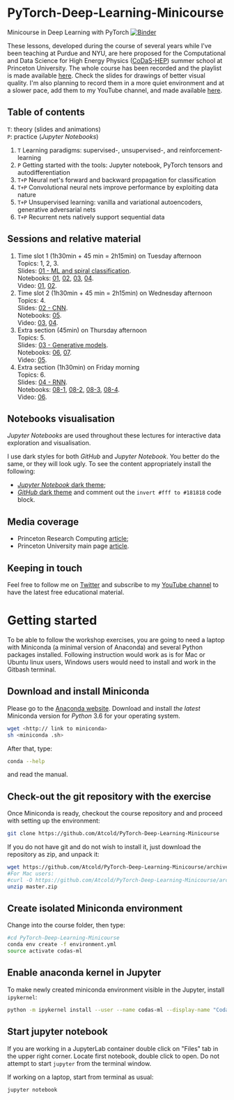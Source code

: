 # PyTorch-Deep-Learning-Minicourse
Minicourse in Deep Learning with PyTorch [![Binder](https://mybinder.org/badge.svg)](https://mybinder.org/v2/gh/Atcold/PyTorch-Deep-Learning-Minicourse/master)

These lessons, developed during the course of several years while I've been teaching at Purdue and NYU, are here proposed for the Computational and Data Science for High Energy Physics ([CoDaS-HEP](http://codas-hep.org/)) summer school at Princeton University.
The whole course has been recorded and the playlist is made available [here](https://www.youtube.com/playlist?list=PLLHTzKZzVU9duBIJCVGRh3tiy39d7Iz1q).
Check the slides for drawings of better visual quality.
I'm also planning to record them in a more quiet environment and at a slower pace, add them to my YouTube channel, and made available [here](https://github.com/Atcold/pytorch-Video-Tutorials).

## Table of contents
`T`: theory (slides and animations)  
`P`: practice (*Jupyter Notebooks*)

 1. `T` Learning paradigms: supervised-, unsupervised-, and reinforcement-learning
 2. `P` Getting started with the tools: Jupyter notebook, PyTorch tensors and autodifferentiation
 3. `T+P` Neural net's forward and backward propagation for classification
 4. `T+P` Convolutional neural nets improve performance by exploiting data nature
 5. `T+P` Unsupervised learning: vanilla and variational autoencoders, generative adversarial nets
 6. `T+P` Recurrent nets natively support sequential data

## Sessions and relative material
 1. Time slot 1 (1h30min + 45 min = 2h15min) on Tuesday afternoon  
    Topics: 1, 2, 3.  
    Slides: [01 - ML and spiral classification](slides/01%20-%20ML%20and%20spiral%20classification.pdf).  
    Notebooks: [01](01-tensor_tutorial.ipynb), [02](02-space_stretching.ipynb), [03](03-autograd_tutorial.ipynb), [04](04-spiral_classification.ipynb).  
    Video: [01](https://youtu.be/u--4YzUQlj8), [02](https://youtu.be/panJ-pkaqBQ).
 2. Time slot 2 (1h30min + 45 min = 2h15min) on Wednesday afternoon  
    Topics: 4.  
    Slides: [02 - CNN](slides/02%20-%20CNN.pdf).  
    Notebooks: [05](05-convnet.ipynb).  
    Video: [03](https://youtu.be/jFK4odq_f0A), [04](https://youtu.be/ST73HFC4Lpo).
 3. Extra section (45min) on Thursday afternoon  
    Topics: 5.  
    Slides: [03 - Generative models](slides/03%20-%20Generative%20models.pdf).  
    Notebooks: [06](06-autoencoder.ipynb), [07](07-VAE.ipynb).  
    Video: [05](https://youtu.be/PRKq8ztYkZw).
 4. Extra section (1h30min) on Friday morning  
    Topics: 6.  
    Slides: [04 - RNN](slides/04%20-%20RNN.pdf).  
    Notebooks: [08-1](08-1-classify_seq_data.ipynb), [08-2](08-2-echo_data.ipynb), [08-3](08-3-temporal_order_classification_experiments.ipynb), [08-4](08-4-echo_experiments.ipynb	).  
    Video: [06](https://youtu.be/S2kNR3R30s8).

## Notebooks visualisation
*Jupyter Notebooks* are used throughout these lectures for interactive data exploration and visualisation.

I use dark styles for both *GitHub* and *Jupyter Notebook*.
You better do the same, or they will look ugly.
To see the content appropriately install the following:

 - [*Jupyter Notebook* dark theme](https://userstyles.org/styles/153443/jupyter-notebook-dark);
 - [*GitHub* dark theme](https://userstyles.org/styles/37035/github-dark) and comment out the `invert #fff to #181818` code block.

## Media coverage
 - Princeton Research Computing [article](https://researchcomputing.princeton.edu/news/princetons-codas-hep-summer-school-young-physicists-gain-edge-computational-skills);
 - Princeton University main page [article](https://www.princeton.edu/news/2018/07/27/princeton-summer-program-graduate-student-physicists-gain-computational-skills).

## Keeping in touch
Feel free to follow me on [Twitter](https://twitter.com/AlfredoCanziani) and subscribe to my [YouTube channel](https://www.youtube.com/user/Atcold/) to have the latest free educational material.

# Getting started
To be able to follow the workshop exercises, you are going to need a laptop with Miniconda (a minimal version of Anaconda) and several Python packages installed.
Following instruction would work as is for Mac or Ubuntu linux users, Windows users would need to install and work in the Gitbash terminal.

## Download and install Miniconda
Please go to the [Anaconda website](https://conda.io/miniconda.html).
Download and install *the latest* Miniconda version for *Python* 3.6 for your operating system.

```bash
wget <http:// link to miniconda>
sh <miniconda .sh>
```

After that, type:

```bash
conda --help
```

and read the manual.

## Check-out the git repository with the exercise
Once Miniconda is ready, checkout the course repository and and proceed with setting up the environment:

```bash
git clone https://github.com/Atcold/PyTorch-Deep-Learning-Minicourse
```

If you do not have git and do not wish to install it, just download the repository as zip, and unpack it:

```bash
wget https://github.com/Atcold/PyTorch-Deep-Learning-Minicourse/archive/master.zip
#For Mac users:
#curl -O https://github.com/Atcold/PyTorch-Deep-Learning-Minicourse/archive/master.zip
unzip master.zip
```

## Create isolated Miniconda environment
Change into the course folder, then type:

```bash
#cd PyTorch-Deep-Learning-Minicourse
conda env create -f environment.yml
source activate codas-ml
```

## Enable anaconda kernel in Jupyter
To make newly created miniconda environment visible in the Jupyter, install `ipykernel`:

```bash
python -m ipykernel install --user --name codas-ml --display-name "Codas ML"
```

## Start jupyter notebook
If you are working in a JupyterLab container double click on "Files" tab in the upper right corner.
Locate first notebook, double click to open.
Do not attempt to start `jupyter` from the terminal window.

If working on a laptop, start from terminal as usual:

```bash
jupyter notebook
```
